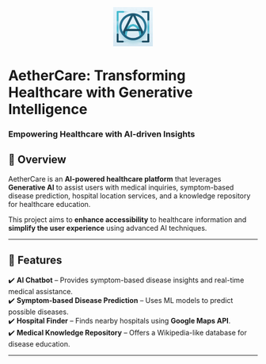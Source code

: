 <p align="center">
  <img src="logo.png" alt="AetherCare Logo" width="80">
</p>

# AetherCare: Transforming Healthcare with Generative Intelligence  


### **Empowering Healthcare with AI-driven Insights**  

## 📌 Overview  
AetherCare is an **AI-powered healthcare platform** that leverages **Generative AI** to assist users with medical inquiries, symptom-based disease prediction, hospital location services, and a knowledge repository for healthcare education.  

This project aims to **enhance accessibility** to healthcare information and **simplify the user experience** using advanced AI techniques.  

---

## 🚀 Features  
✔️ **AI Chatbot** – Provides symptom-based disease insights and real-time medical assistance.  
✔️ **Symptom-based Disease Prediction** – Uses ML models to predict possible diseases.  
✔️ **Hospital Finder** – Finds nearby hospitals using **Google Maps API**.  
✔️ **Medical Knowledge Repository** – Offers a Wikipedia-like database for disease education. 

---

